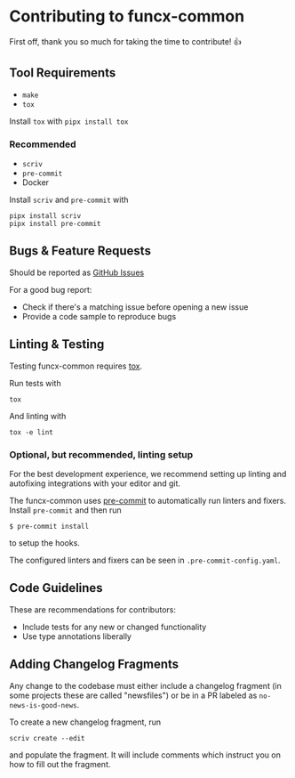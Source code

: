 # Contributing to funcx-common

First off, thank you so much for taking the time to contribute! :+1:

## Tool Requirements

- `make`
- `tox`

Install `tox` with `pipx install tox`

### Recommended

- `scriv`
- `pre-commit`
- Docker

Install `scriv` and `pre-commit` with

    pipx install scriv
    pipx install pre-commit

## Bugs & Feature Requests

Should be reported as
[GitHub Issues](https://github.com/funcx-faas/funcx-common/issues)

For a good bug report:

  - Check if there's a matching issue before opening a new issue
  - Provide a code sample to reproduce bugs

## Linting & Testing

Testing funcx-common requires [tox](https://tox.readthedocs.io/en/latest/).

Run tests with

    tox

And linting with

    tox -e lint

### Optional, but recommended, linting setup

For the best development experience, we recommend setting up linting and
autofixing integrations with your editor and git.

The funcx-common uses [pre-commit](https://pre-commit.com/) to automatically run linters and fixers.
Install `pre-commit` and then run

    $ pre-commit install

to setup the hooks.

The configured linters and fixers can be seen in `.pre-commit-config.yaml`.

## Code Guidelines

These are recommendations for contributors:

  - Include tests for any new or changed functionality
  - Use type annotations liberally

## Adding Changelog Fragments

Any change to the codebase must either include a changelog fragment (in some
projects these are called "newsfiles") or be in a PR labeled as
`no-news-is-good-news`.

To create a new changelog fragment, run

    scriv create --edit

and populate the fragment. It will include comments which instruct you on how
to fill out the fragment.
